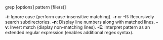 
grep [options] pattern [file(s)]

**-i**: Ignore case (perform case-insensitive matching).
**-r** or -R: Recursively search subdirectories.
**-n**: Display line numbers along with matched lines.
**-v**: Invert match (display non-matching lines).
**-E**: Interpret pattern as an extended regular expression (enables additional regex syntax).
